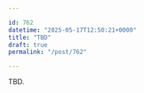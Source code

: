 ```yaml
---

id: 762
datetime: "2025-05-17T12:50:21+0000"
title: "TBD"
draft: true
permalink: "/post/762"

---
```


TBD.
